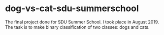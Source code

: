 # dog-vs-cat-sdu-summerschool
The final project done for SDU Summer School. I took place in August 2019. The task is to make binary classification of two classes: dogs and cats.
